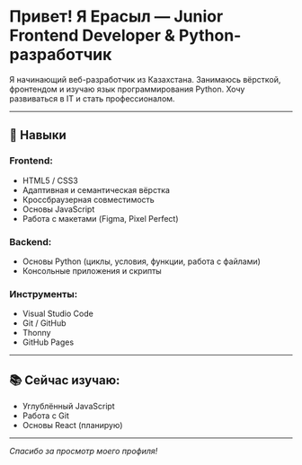 # Привет! Я Ерасыл — Junior Frontend Developer & Python-разработчик

Я начинающий веб-разработчик из Казахстана. Занимаюсь вёрсткой, фронтендом и изучаю язык программирования Python. Хочу развиваться в IT и стать профессионалом.

---

## 🔧 Навыки

### Frontend:
- HTML5 / CSS3  
- Адаптивная и семантическая вёрстка  
- Кроссбраузерная совместимость  
- Основы JavaScript  
- Работа с макетами (Figma, Pixel Perfect)

### Backend:
- Основы Python (циклы, условия, функции, работа с файлами)  
- Консольные приложения и скрипты

### Инструменты:
- Visual Studio Code  
- Git / GitHub  
- Thonny  
- GitHub Pages

---

## 📚 Сейчас изучаю:
- Углублённый JavaScript  
- Работа с Git  
- Основы React (планирую)

---

_Спасибо за просмотр моего профиля!_
